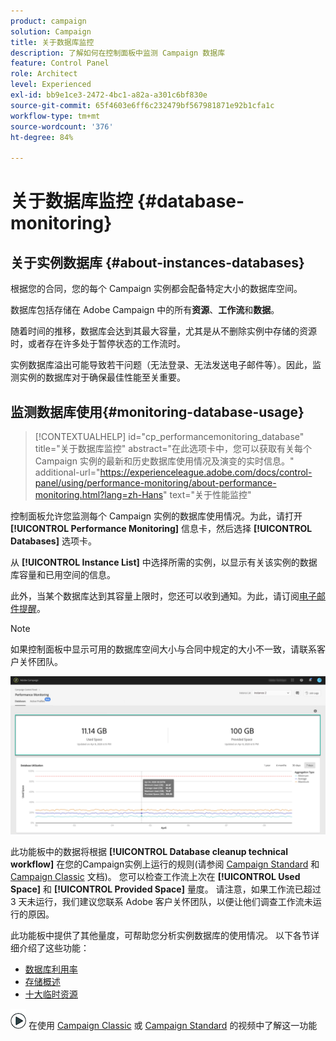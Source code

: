 ```yaml
---
product: campaign
solution: Campaign
title: 关于数据库监控
description: 了解如何在控制面板中监测 Campaign 数据库
feature: Control Panel
role: Architect
level: Experienced
exl-id: bb9e1ce3-2472-4bc1-a82a-a301c6bf830e
source-git-commit: 65f4603e6ff6c232479bf567981871e92b1cfa1c
workflow-type: tm+mt
source-wordcount: '376'
ht-degree: 84%

---
```


# 关于数据库监控 {#database-monitoring}

## 关于实例数据库 {#about-instances-databases}

根据您的合同，您的每个 Campaign 实例都会配备特定大小的数据库空间。

数据库包括存储在 Adobe Campaign 中的所有&#x200B;**资源**、**工作流**&#x200B;和&#x200B;**数据**。

随着时间的推移，数据库会达到其最大容量，尤其是从不删除实例中存储的资源时，或者存在许多处于暂停状态的工作流时。

实例数据库溢出可能导致若干问题（无法登录、无法发送电子邮件等）。因此，监测实例的数据库对于确保最佳性能至关重要。

## 监测数据库使用{#monitoring-database-usage}

>[!CONTEXTUALHELP]
>id="cp_performancemonitoring_database"
>title="关于数据库监控"
>abstract="在此选项卡中，您可以获取有关每个 Campaign 实例的最新和历史数据库使用情况及演变的实时信息。"
>additional-url="https://experienceleague.adobe.com/docs/control-panel/using/performance-monitoring/about-performance-monitoring.html?lang=zh-Hans" text="关于性能监控"

控制面板允许您监测每个 Campaign 实例的数据库使用情况。为此，请打开 **[!UICONTROL Performance Monitoring]** 信息卡，然后选择 **[!UICONTROL Databases]** 选项卡。

从 **[!UICONTROL Instance List]** 中选择所需的实例，以显示有关该实例的数据库容量和已用空间的信息。

此外，当某个数据库达到其容量上限时，您还可以收到通知。为此，请订阅[电子邮件提醒](../../performance-monitoring/using/email-alerting.md)。

>[!NOTE]
>
>如果控制面板中显示可用的数据库空间大小与合同中规定的大小不一致，请联系客户关怀团队。

![](assets/databases_dashboard.png)

此功能板中的数据将根据 **[!UICONTROL Database cleanup technical workflow]** 在您的Campaign实例上运行的规则(请参阅 [Campaign Standard](https://experienceleague.adobe.com/docs/campaign-standard/using/administrating/application-settings/technical-workflows.html?lang=zh-Hans#list-of-technical-workflows) 和 [Campaign Classic](https://experienceleague.adobe.com/docs/campaign-classic/using/monitoring-campaign-classic/data-processing/database-cleanup-workflow.html?lang=zh-Hans) 文档)。 您可以检查工作流上次在 **[!UICONTROL Used Space]** 和 **[!UICONTROL Provided Space]** 量度。 请注意，如果工作流已超过 3 天未运行，我们建议您联系 Adobe 客户关怀团队，以便让他们调查工作流未运行的原因。

此功能板中提供了其他量度，可帮助您分析实例数据库的使用情况。 以下各节详细介绍了这些功能：

* [数据库利用率](../../performance-monitoring/using/database-utilization.md)
* [存储概述](../../performance-monitoring/using/database-storage-overview.md)
* [十大临时资源](../../performance-monitoring/using/database-top-ten-resources.md)

<!--* [Active queries](../../performance-monitoring/using/database-active-queries.md)-->

![](assets/do-not-localize/how-to-video.png) 在使用 [Campaign Classic](https://experienceleague.adobe.com/docs/campaign-classic-learn/control-panel/performance-monitoring/monitoring-databases.html?lang=zh-Hans#performance-monitoring) 或 [Campaign Standard](https://experienceleague.adobe.com/docs/campaign-standard-learn/control-panel/performance-monitoring/monitoring-databases.html?lang=zh-Hans#performance-monitoring) 的视频中了解这一功能
